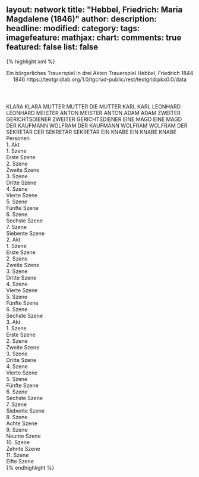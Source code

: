layout: network
title: "Hebbel, Friedrich: Maria Magdalene (1846)"
author:
description:
headline:
modified:
category:
tags:
imagefeature:
mathjax:
chart:
comments: true
featured: false
list: false
---
{% highlight xml %}
<?xml-model href="https://raw.githubusercontent.com/DLiNa/project/master/rules/lina.rnc"?><?xml-model href="https://raw.githubusercontent.com/DLiNa/project/master/rules/lina.sch"?>
<play xmlns="http://lina.digital">
  <header>
    <title>Maria Magdalene</title>
    <subtitle>Ein bürgerliches Trauerspiel in drei Akten</subtitle>
    <genretitle>Trauerspiel</genretitle>
    <author>Hebbel, Friedrich</author>
    <date type="print" when="1844">1844</date>
    <date type="premiere" when="1846">1846</date>
    <date type="written"/>
    <source>https://textgridlab.org/1.0/tgcrud-public/rest/textgrid:pkx0.0/data</source>
  </header>
  <personae>
    <character>
      <name>KLARA</name>
      <alias xml:id="klara">
        <name>KLARA</name>
      </alias>
    </character>
    <character>
      <name>MUTTER</name>
      <alias xml:id="mutter">
        <name>MUTTER</name>
      </alias>
      <alias xml:id="die_mutter">
        <name>DIE MUTTER</name>
      </alias>
    </character>
    <character>
      <name>KARL</name>
      <alias xml:id="karl">
        <name>KARL</name>
      </alias>
    </character>
    <character>
      <name>LEONHARD</name>
      <alias xml:id="leonhard">
        <name>LEONHARD</name>
      </alias>
    </character>
    <character>
      <name>MEISTER ANTON</name>
      <alias xml:id="meister_anton">
        <name>MEISTER ANTON</name>
      </alias>
    </character>
    <character>
      <name>ADAM</name>
      <alias xml:id="adam">
        <name>ADAM</name>
      </alias>
    </character>
    <character>
      <name>ZWEITER GERICHTSDIENER</name>
      <alias xml:id="zweiter_gerichtsdiener">
        <name>ZWEITER GERICHTSDIENER</name>
      </alias>
    </character>
    <character>
      <name>EINE MAGD</name>
      <alias xml:id="eine_magd">
        <name>EINE MAGD</name>
      </alias>
    </character>
    <character>
      <name>DER KAUFMANN WOLFRAM</name>
      <alias xml:id="der_kaufmann_wolfram">
        <name>DER KAUFMANN WOLFRAM</name>
      </alias>
      <alias xml:id="wolfram">
        <name>WOLFRAM</name>
      </alias>
    </character>
    <character>
      <name>DER SEKRETÄR</name>
      <alias xml:id="der_sekretär">
        <name>DER SEKRETÄR</name>
      </alias>
      <alias xml:id="sekretär">
        <name>SEKRETÄR</name>
      </alias>
    </character>
    <character>
      <name>EIN KNABE</name>
      <alias xml:id="ein_knabe">
        <name>EIN KNABE</name>
      </alias>
      <alias xml:id="knabe">
        <name>KNABE</name>
      </alias>
    </character>
  </personae>
  <text>
    <div>
      <head>Personen</head>
    </div>
    <div>
      <head>1. Akt</head>
      <div>
        <head>1. Szene</head>
        <div>
          <head>Erste Szene</head>
          <sp who="#klara">
            <amount n="6" unit="speech_acts"/>
            <amount n="138" unit="words"/>
            <amount n="5" unit="lines"/>
            <amount n="717" unit="chars"/>
          </sp>
          <sp who="#mutter">
            <amount n="5" unit="speech_acts"/>
            <amount n="418" unit="words"/>
            <amount n="2" unit="lines"/>
            <amount n="2245" unit="chars"/>
          </sp>
        </div>
      </div>
      <div>
        <head>2. Szene</head>
        <div>
          <head>Zweite Szene</head>
          <sp who="#karl">
            <amount n="6" unit="speech_acts"/>
            <amount n="235" unit="words"/>
            <amount n="3" unit="lines"/>
            <amount n="1262" unit="chars"/>
          </sp>
          <sp who="#klara">
            <amount n="1" unit="speech_acts"/>
            <amount n="7" unit="words"/>
            <amount n="1" unit="lines"/>
            <amount n="38" unit="chars"/>
          </sp>
          <sp who="#mutter">
            <amount n="4" unit="speech_acts"/>
            <amount n="24" unit="words"/>
            <amount n="4" unit="lines"/>
            <amount n="128" unit="chars"/>
          </sp>
        </div>
      </div>
      <div>
        <head>3. Szene</head>
        <div>
          <head>Dritte Szene</head>
          <sp who="#klara">
            <amount n="10" unit="speech_acts"/>
            <amount n="592" unit="words"/>
            <amount n="8" unit="lines"/>
            <amount n="3093" unit="chars"/>
          </sp>
          <sp who="#mutter">
            <amount n="9" unit="speech_acts"/>
            <amount n="402" unit="words"/>
            <amount n="5" unit="lines"/>
            <amount n="2177" unit="chars"/>
          </sp>
        </div>
      </div>
      <div>
        <head>4. Szene</head>
        <div>
          <head>Vierte Szene</head>
          <sp who="#leonhard">
            <amount n="28" unit="speech_acts"/>
            <amount n="966" unit="words"/>
            <amount n="12" unit="lines"/>
            <amount n="5250" unit="chars"/>
          </sp>
          <sp who="#klara">
            <amount n="27" unit="speech_acts"/>
            <amount n="585" unit="words"/>
            <amount n="21" unit="lines"/>
            <amount n="3052" unit="chars"/>
          </sp>
        </div>
      </div>
      <div>
        <head>5. Szene</head>
        <div>
          <head>Fünfte Szene</head>
          <sp who="#meister_anton">
            <amount n="1" unit="speech_acts"/>
            <amount n="25" unit="words"/>
            <amount n="143" unit="chars"/>
          </sp>
          <sp who="#leonhard">
            <amount n="24" unit="speech_acts"/>
            <amount n="351" unit="words"/>
            <amount n="20" unit="lines"/>
            <amount n="1840" unit="chars"/>
          </sp>
          <sp who="#meister_anton">
            <amount n="25" unit="speech_acts"/>
            <amount n="2189" unit="words"/>
            <amount n="10" unit="lines"/>
            <amount n="11885" unit="chars"/>
          </sp>
          <sp who="#klara">
            <amount n="2" unit="speech_acts"/>
            <amount n="6" unit="words"/>
            <amount n="2" unit="lines"/>
            <amount n="35" unit="chars"/>
          </sp>
        </div>
      </div>
      <div>
        <head>6. Szene</head>
        <div>
          <head>Sechste Szene</head>
          <sp who="#die_mutter">
            <amount n="1" unit="speech_acts"/>
            <amount n="3" unit="words"/>
            <amount n="1" unit="lines"/>
            <amount n="17" unit="chars"/>
          </sp>
          <sp who="#meister_anton">
            <amount n="13" unit="speech_acts"/>
            <amount n="406" unit="words"/>
            <amount n="8" unit="lines"/>
            <amount n="2217" unit="chars"/>
          </sp>
          <sp who="#mutter">
            <amount n="12" unit="speech_acts"/>
            <amount n="384" unit="words"/>
            <amount n="6" unit="lines"/>
            <amount n="1968" unit="chars"/>
          </sp>
          <sp who="#leonhard">
            <amount n="4" unit="speech_acts"/>
            <amount n="49" unit="words"/>
            <amount n="3" unit="lines"/>
            <amount n="301" unit="chars"/>
          </sp>
        </div>
      </div>
      <div>
        <head>7. Szene</head>
        <div>
          <head>Siebente Szene</head>
          <sp who="#adam">
            <amount n="7" unit="speech_acts"/>
            <amount n="189" unit="words"/>
            <amount n="3" unit="lines"/>
            <amount n="1135" unit="chars"/>
          </sp>
          <sp who="#meister_anton">
            <amount n="14" unit="speech_acts"/>
            <amount n="336" unit="words"/>
            <amount n="9" unit="lines"/>
            <amount n="1734" unit="chars"/>
          </sp>
          <sp who="#klara">
            <amount n="10" unit="speech_acts"/>
            <amount n="69" unit="words"/>
            <amount n="10" unit="lines"/>
            <amount n="331" unit="chars"/>
          </sp>
          <sp who="#mutter">
            <amount n="1" unit="speech_acts"/>
            <amount n="6" unit="words"/>
            <amount n="1" unit="lines"/>
            <amount n="27" unit="chars"/>
          </sp>
          <sp who="#leonhard">
            <amount n="2" unit="speech_acts"/>
            <amount n="19" unit="words"/>
            <amount n="2" unit="lines"/>
            <amount n="98" unit="chars"/>
          </sp>
          <sp who="#zweiter_gerichtsdiener">
            <amount n="3" unit="speech_acts"/>
            <amount n="30" unit="words"/>
            <amount n="3" unit="lines"/>
            <amount n="145" unit="chars"/>
          </sp>
          <sp who="#eine_magd">
            <amount n="1" unit="speech_acts"/>
            <amount n="4" unit="words"/>
            <amount n="1" unit="lines"/>
            <amount n="29" unit="chars"/>
          </sp>
        </div>
      </div>
    </div>
    <div>
      <head>2. Akt</head>
      <div>
        <head>1. Szene</head>
        <div>
          <head>Erste Szene</head>
          <sp who="#meister_anton">
            <amount n="13" unit="speech_acts"/>
            <amount n="1658" unit="words"/>
            <amount n="2" unit="lines"/>
            <amount n="9099" unit="chars"/>
          </sp>
          <sp who="#klara">
            <amount n="12" unit="speech_acts"/>
            <amount n="121" unit="words"/>
            <amount n="11" unit="lines"/>
            <amount n="645" unit="chars"/>
          </sp>
        </div>
      </div>
      <div>
        <head>2. Szene</head>
        <div>
          <head>Zweite Szene</head>
          <sp who="#klara">
            <amount n="1" unit="speech_acts"/>
            <amount n="165" unit="words"/>
            <amount n="872" unit="chars"/>
          </sp>
        </div>
      </div>
      <div>
        <head>3. Szene</head>
        <div>
          <head>Dritte Szene</head>
          <sp who="#der_kaufmann_wolfram">
            <amount n="1" unit="speech_acts"/>
            <amount n="10" unit="words"/>
            <amount n="1" unit="lines"/>
            <amount n="55" unit="chars"/>
          </sp>
          <sp who="#klara">
            <amount n="9" unit="speech_acts"/>
            <amount n="254" unit="words"/>
            <amount n="6" unit="lines"/>
            <amount n="1388" unit="chars"/>
          </sp>
          <sp who="#wolfram">
            <amount n="9" unit="speech_acts"/>
            <amount n="648" unit="words"/>
            <amount n="3" unit="lines"/>
            <amount n="3622" unit="chars"/>
          </sp>
        </div>
      </div>
      <div>
        <head>4. Szene</head>
        <div>
          <head>Vierte Szene</head>
          <sp who="#klara">
            <amount n="1" unit="speech_acts"/>
            <amount n="34" unit="words"/>
            <amount n="182" unit="chars"/>
          </sp>
        </div>
      </div>
      <div>
        <head>5. Szene</head>
        <div>
          <head>Fünfte Szene</head>
          <sp who="#der_sekretär">
            <amount n="1" unit="speech_acts"/>
            <amount n="2" unit="words"/>
            <amount n="1" unit="lines"/>
            <amount n="10" unit="chars"/>
          </sp>
          <sp who="#klara">
            <amount n="21" unit="speech_acts"/>
            <amount n="503" unit="words"/>
            <amount n="14" unit="lines"/>
            <amount n="2568" unit="chars"/>
          </sp>
          <sp who="#sekretär">
            <amount n="21" unit="speech_acts"/>
            <amount n="1376" unit="words"/>
            <amount n="7" unit="lines"/>
            <amount n="7491" unit="chars"/>
          </sp>
        </div>
      </div>
      <div>
        <head>6. Szene</head>
        <div>
          <head>Sechste Szene</head>
          <sp who="#klara">
            <amount n="1" unit="speech_acts"/>
            <amount n="268" unit="words"/>
            <amount n="1402" unit="chars"/>
          </sp>
        </div>
      </div>
    </div>
    <div>
      <head>3. Akt</head>
      <div>
        <head>1. Szene</head>
        <div>
          <head>Erste Szene</head>
          <sp who="#leonhard">
            <amount n="1" unit="speech_acts"/>
            <amount n="185" unit="words"/>
            <amount n="966" unit="chars"/>
          </sp>
        </div>
      </div>
      <div>
        <head>2. Szene</head>
        <div>
          <head>Zweite Szene</head>
          <sp who="#klara">
            <amount n="11" unit="speech_acts"/>
            <amount n="548" unit="words"/>
            <amount n="5" unit="lines"/>
            <amount n="2971" unit="chars"/>
          </sp>
          <sp who="#leonhard">
            <amount n="10" unit="speech_acts"/>
            <amount n="310" unit="words"/>
            <amount n="4" unit="lines"/>
            <amount n="1646" unit="chars"/>
          </sp>
        </div>
      </div>
      <div>
        <head>3. Szene</head>
        <div>
          <head>Dritte Szene</head>
          <sp who="#ein_knabe">
            <amount n="1" unit="speech_acts"/>
            <amount n="8" unit="words"/>
            <amount n="1" unit="lines"/>
            <amount n="44" unit="chars"/>
          </sp>
          <sp who="#leonhard">
            <amount n="2" unit="speech_acts"/>
            <amount n="119" unit="words"/>
            <amount n="630" unit="chars"/>
          </sp>
          <sp who="#klara">
            <amount n="1" unit="speech_acts"/>
          </sp>
          <sp who="#knabe">
            <amount n="1" unit="speech_acts"/>
            <amount n="6" unit="words"/>
            <amount n="1" unit="lines"/>
            <amount n="27" unit="chars"/>
          </sp>
        </div>
      </div>
      <div>
        <head>4. Szene</head>
        <div>
          <head>Vierte Szene</head>
          <sp who="#leonhard">
            <amount n="6" unit="speech_acts"/>
            <amount n="406" unit="words"/>
            <amount n="4" unit="lines"/>
            <amount n="2130" unit="chars"/>
          </sp>
          <sp who="#klara">
            <amount n="6" unit="speech_acts"/>
            <amount n="341" unit="words"/>
            <amount n="4" unit="lines"/>
            <amount n="1749" unit="chars"/>
          </sp>
        </div>
      </div>
      <div>
        <head>5. Szene</head>
        <div>
          <head>Fünfte Szene</head>
          <sp who="#leonhard">
            <amount n="1" unit="speech_acts"/>
            <amount n="131" unit="words"/>
            <amount n="754" unit="chars"/>
          </sp>
        </div>
      </div>
      <div>
        <head>6. Szene</head>
        <div>
          <head>Sechste Szene</head>
          <sp who="#sekretär">
            <amount n="13" unit="speech_acts"/>
            <amount n="283" unit="words"/>
            <amount n="8" unit="lines"/>
            <amount n="1554" unit="chars"/>
          </sp>
          <sp who="#leonhard">
            <amount n="12" unit="speech_acts"/>
            <amount n="107" unit="words"/>
            <amount n="10" unit="lines"/>
            <amount n="557" unit="chars"/>
          </sp>
        </div>
      </div>
      <div>
        <head>7. Szene</head>
        <div>
          <head>Siebente Szene</head>
          <sp who="#karl">
            <amount n="1" unit="speech_acts"/>
            <amount n="307" unit="words"/>
            <amount n="1676" unit="chars"/>
          </sp>
        </div>
      </div>
      <div>
        <head>8. Szene</head>
        <div>
          <head>Achte Szene</head>
          <sp who="#karl">
            <amount n="22" unit="speech_acts"/>
            <amount n="695" unit="words"/>
            <amount n="21" unit="lines"/>
            <amount n="3722" unit="chars"/>
          </sp>
          <sp who="#klara">
            <amount n="22" unit="speech_acts"/>
            <amount n="499" unit="words"/>
            <amount n="13" unit="lines"/>
            <amount n="2525" unit="chars"/>
          </sp>
        </div>
      </div>
      <div>
        <head>9. Szene</head>
        <div>
          <head>Neunte Szene</head>
          <sp who="#karl">
            <amount n="1" unit="speech_acts"/>
            <amount n="38" unit="words"/>
            <amount n="6" unit="lines"/>
            <amount n="193" unit="chars"/>
          </sp>
        </div>
      </div>
      <div>
        <head>10. Szene</head>
        <div>
          <head>Zehnte Szene</head>
          <sp who="#meister_anton">
            <amount n="8" unit="speech_acts"/>
            <amount n="128" unit="words"/>
            <amount n="4" unit="lines"/>
            <amount n="688" unit="chars"/>
          </sp>
          <sp who="#karl">
            <amount n="7" unit="speech_acts"/>
            <amount n="160" unit="words"/>
            <amount n="3" unit="lines"/>
            <amount n="861" unit="chars"/>
          </sp>
        </div>
      </div>
      <div>
        <head>11. Szene</head>
        <div>
          <head>Elfte Szene</head>
          <sp who="#der_sekretär">
            <amount n="1" unit="speech_acts"/>
            <amount n="25" unit="words"/>
            <amount n="115" unit="chars"/>
          </sp>
          <sp who="#karl">
            <amount n="7" unit="speech_acts"/>
            <amount n="86" unit="words"/>
            <amount n="5" unit="lines"/>
            <amount n="478" unit="chars"/>
          </sp>
          <sp who="#sekretär">
            <amount n="8" unit="speech_acts"/>
            <amount n="287" unit="words"/>
            <amount n="5" unit="lines"/>
            <amount n="1591" unit="chars"/>
          </sp>
          <sp who="#meister_anton">
            <amount n="11" unit="speech_acts"/>
            <amount n="154" unit="words"/>
            <amount n="7" unit="lines"/>
            <amount n="796" unit="chars"/>
          </sp>
        </div>
      </div>
    </div>
  </text>
</play>
{% endhighlight %}